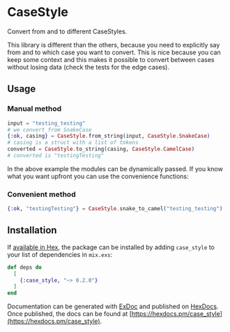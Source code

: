# CaseStyle

Convert from and to different CaseStyles.

This library is different than the others, because you need to explicitly say from and to which case you want to convert.
This is nice because you can keep some context and this makes it possible to convert between cases without losing data (check the tests for the edge cases).

## Usage

### Manual method

```elixir
input = "testing_testing"
# we convert from SnakeCase
{:ok, casing} = CaseStyle.from_string(input, CaseStyle.SnakeCase)
# casing is a struct with a list of tokens
converted = CaseStyle.to_string(casing, CaseStyle.CamelCase)
# converted is "testingTesting"
```

In the above example the modules can be dynamically passed. If you know what you want upfront you can use the convenience functions:

### Convenient method

```elixir
{:ok, "testingTesting"} = CaseStyle.snake_to_camel("testing_testing")
```

## Installation

If [available in Hex](https://hex.pm/docs/publish), the package can be installed
by adding `case_style` to your list of dependencies in `mix.exs`:

```elixir
def deps do
  [
    {:case_style, "~> 0.2.0"}
  ]
end
```

Documentation can be generated with [ExDoc](https://github.com/elixir-lang/ex_doc)
and published on [HexDocs](https://hexdocs.pm). Once published, the docs can
be found at [https://hexdocs.pm/case_style](https://hexdocs.pm/case_style).
